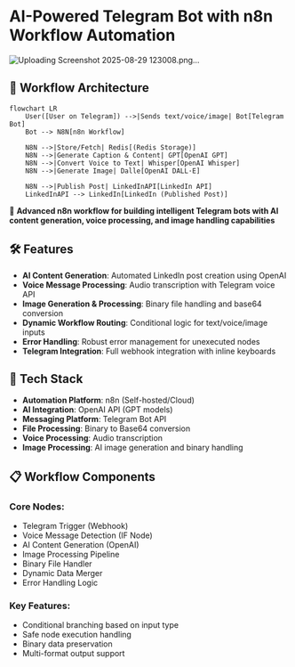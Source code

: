 # AI-Powered Telegram Bot with n8n Workflow Automation

![Uploading Screenshot 2025-08-29 123008.png…]()

## 🚀 Workflow Architecture

```mermaid
flowchart LR
    User([User on Telegram]) -->|Sends text/voice/image| Bot[Telegram Bot]
    Bot --> N8N[n8n Workflow]

    N8N -->|Store/Fetch| Redis[(Redis Storage)]
    N8N -->|Generate Caption & Content| GPT[OpenAI GPT]
    N8N -->|Convert Voice to Text| Whisper[OpenAI Whisper]
    N8N -->|Generate Image| Dalle[OpenAI DALL·E]

    N8N -->|Publish Post| LinkedInAPI[LinkedIn API]
    LinkedInAPI --> LinkedIn[LinkedIn (Published Post)]
```







🚀 **Advanced n8n workflow for building intelligent Telegram bots with AI content generation, voice processing, and image handling capabilities**
## 🛠️ Features

- **AI Content Generation**: Automated LinkedIn post creation using OpenAI
- **Voice Message Processing**: Audio transcription with Telegram voice API
- **Image Generation & Processing**: Binary file handling and base64 conversion
- **Dynamic Workflow Routing**: Conditional logic for text/voice/image inputs
- **Error Handling**: Robust error management for unexecuted nodes
- **Telegram Integration**: Full webhook integration with inline keyboards

## 🔧 Tech Stack

- **Automation Platform**: n8n (Self-hosted/Cloud)
- **AI Integration**: OpenAI API (GPT models)
- **Messaging Platform**: Telegram Bot API
- **File Processing**: Binary to Base64 conversion
- **Voice Processing**: Audio transcription
- **Image Processing**: AI image generation and binary handling

## 📋 Workflow Components

### Core Nodes:
- Telegram Trigger (Webhook)
- Voice Message Detection (IF Node)
- AI Content Generation (OpenAI)
- Image Processing Pipeline
- Binary File Handler
- Dynamic Data Merger
- Error Handling Logic

### Key Features:
- Conditional branching based on input type
- Safe node execution handling
- Binary data preservation
- Multi-format output support
